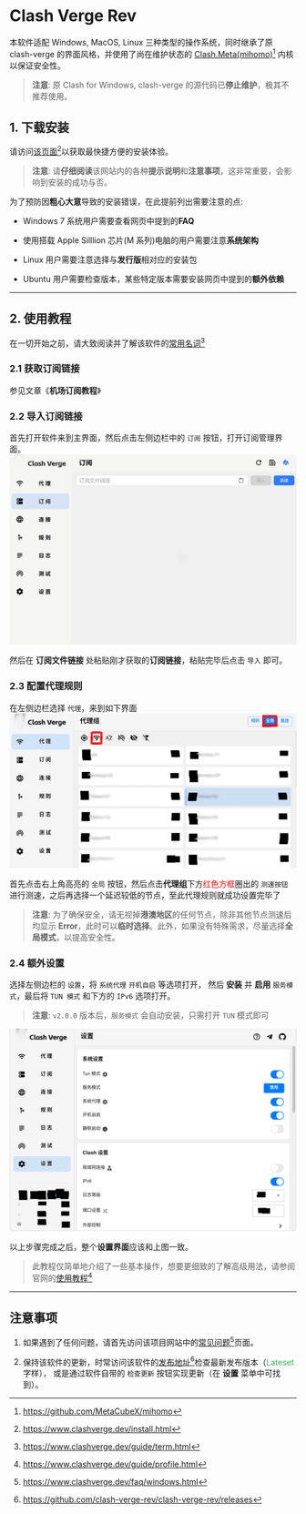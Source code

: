 # Clash Verge Rev

本软件适配 Windows, MacOS, Linux 三种类型的操作系统，同时继承了原 clash-verge 的界面风格，并使用了尚在维护状态的 [Clash.Meta(mihomo)][1][^1] 内核以保证安全性。

> **注意**: 原 Clash for Windows, clash-verge 的源代码已**停止维护**，极其不推荐使用。

## 1. 下载安装

请访问[该页面][2][^2]以获取最快捷方便的安装体验。

> **注意**: 请**仔细阅读**该网站内的各种**提示说明**和**注意事项**，这非常重要，会影响到安装的成功与否。

为了预防因**粗心大意**导致的安装错误，在此提前列出需要注意的点:

- Windows 7 系统用户需要查看网页中提到的**FAQ**

- 使用搭载 Apple Silllion 芯片(M 系列)电脑的用户需要注意**系统架构**

- Linux 用户需要注意选择与**发行版**相对应的安装包

- Ubuntu 用户需要检查版本，某些特定版本需要安装网页中提到的**额外依赖**

---

## 2. 使用教程

在一切开始之前，请大致阅读并了解该软件的[常用名词][3][^3]

### 2.1 获取订阅链接

参见文章《**机场订阅教程**》

### 2.2 导入订阅链接

首先打开软件来到主界面，然后点击左侧边栏中的 `订阅` 按钮，打开订阅管理界面。
![profile](./res/CVR_import.png)

然后在 **订阅文件链接** 处粘贴刚才获取的**订阅链接**，粘贴完毕后点击 `导入` 即可。

### 2.3 配置代理规则

在左侧边栏选择 `代理`，来到如下界面
![proxy](./res/CVR_proxy.png)

首先点击右上角高亮的 `全局` 按钮，然后点击**代理组**下方<font color=Red>红色方框</font>圈出的 `测速按钮` 进行测速，之后再选择一个延迟较低的节点，至此代理规则就成功设置完毕了

> **注意**: 为了确保安全，请无视掉**港澳地区**的任何节点，除非其他节点测速后均显示 **Error**，此时可以**临时选择**。此外，如果没有特殊需求，尽量选择**全局模式**，以提高安全性。

### 2.4 额外设置

选择左侧边栏的 `设置`，将 `系统代理` `开机自启` 等选项打开，
然后 **安装** 并 **启用** `服务模式`，最后将 `TUN 模式` 和下方的 `IPv6` 选项打开。

> **注意**: `v2.0.0` 版本后，`服务模式` 会自动安装，只需打开 `TUN` 模式即可

![settings](./res/CVR_setting.png)

以上步骤完成之后，整个**设置界面**应该和上图一致。

> 此教程仅简单地介绍了一些基本操作，想要更细致的了解高级用法，请参阅官网的[使用教程][4][^4]

---

## 注意事项

1. 如果遇到了任何问题，请首先访问该项目网站中的[常见问题][5][^5]页面。

2. 保持该软件的更新，时常访问该软件的[发布地址][6][^6]检查最新发布版本（<font color=#3cb04c>Lateset</font> 字样），
   或是通过软件自带的 `检查更新` 按钮实现更新（在 **设置** 菜单中可找到）。

[1]: https://github.com/MetaCubeX/mihomo
[^1]: https://github.com/MetaCubeX/mihomo

[2]: https://www.clashverge.dev/install.html
[^2]: https://www.clashverge.dev/install.html

[3]: https://www.clashverge.dev/guide/term.html
[^3]: https://www.clashverge.dev/guide/term.html

[4]: https://www.clashverge.dev/guide/profile.html
[^4]: https://www.clashverge.dev/guide/profile.html

[5]: https://www.clashverge.dev/faq/windows.html
[^5]: https://www.clashverge.dev/faq/windows.html

[6]: https://github.com/clash-verge-rev/clash-verge-rev/releases
[^6]: https://github.com/clash-verge-rev/clash-verge-rev/releases
